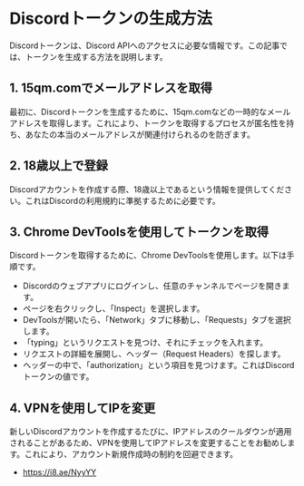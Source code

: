 # Discordトークンの生成方法

Discordトークンは、Discord APIへのアクセスに必要な情報です。この記事では、トークンを生成する方法を説明します。

## 1. 15qm.comでメールアドレスを取得

最初に、Discordトークンを生成するために、15qm.comなどの一時的なメールアドレスを取得します。これにより、トークンを取得するプロセスが匿名性を持ち、あなたの本当のメールアドレスが関連付けられるのを防ぎます。

## 2. 18歳以上で登録

Discordアカウントを作成する際、18歳以上であるという情報を提供してください。これはDiscordの利用規約に準拠するために必要です。

## 3. Chrome DevToolsを使用してトークンを取得

Discordトークンを取得するために、Chrome DevToolsを使用します。以下は手順です。

- Discordのウェブアプリにログインし、任意のチャンネルでページを開きます。
- ページを右クリックし、「Inspect」を選択します。
- DevToolsが開いたら、「Network」タブに移動し、「Requests」タブを選択します。
- 「typing」というリクエストを見つけ、それにチェックを入れます。
- リクエストの詳細を展開し、ヘッダー（Request Headers）を探します。
- ヘッダーの中で、「authorization」という項目を見つけます。これはDiscordトークンの値です。

## 4. VPNを使用してIPを変更

新しいDiscordアカウントを作成するたびに、IPアドレスのクールダウンが適用されることがあるため、VPNを使用してIPアドレスを変更することをお勧めします。これにより、アカウント新規作成時の制約を回避できます。


- https://i8.ae/NyyYY